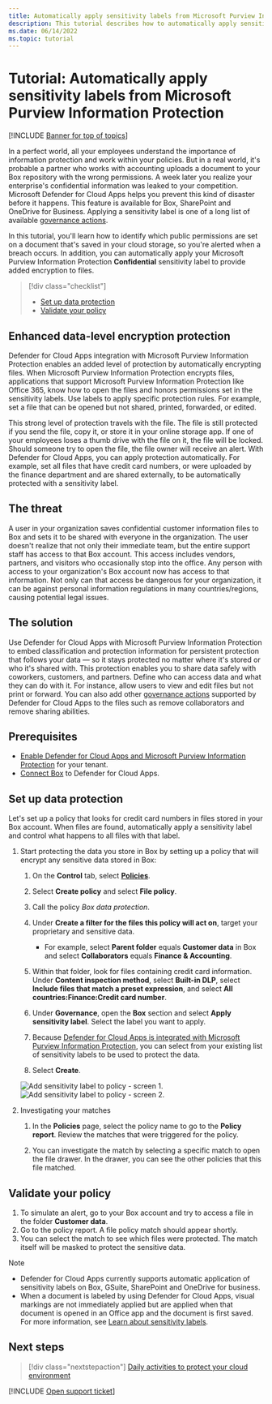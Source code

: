 ```yaml
---
title: Automatically apply sensitivity labels from Microsoft Purview Information Protection tutorial
description: This tutorial describes how to automatically apply sensitivity labels from Microsoft Purview Information Protection in Microsoft Defender for Cloud Apps.
ms.date: 06/14/2022
ms.topic: tutorial
---
```

# Tutorial: Automatically apply sensitivity labels from Microsoft Purview Information Protection

[!INCLUDE [Banner for top of topics](includes/banner.md)]

In a perfect world, all your employees understand the importance of information protection and work within your policies. But in a real world, it's probable a partner who works with accounting uploads a document to your Box repository with the wrong permissions. A week later you realize your enterprise's confidential information was leaked to your competition. Microsoft Defender for Cloud Apps helps you prevent this kind of disaster before it happens. This feature is available for Box, SharePoint and OneDrive for Business. Applying a sensitivity label is one of a long list of available [governance actions](governance-actions.md).

In this tutorial, you'll learn how to identify which public permissions are set on a document that's saved in your cloud storage, so you're alerted when a breach occurs. In addition, you can automatically apply your Microsoft Purview Information Protection **Confidential** sensitivity label to provide added encryption to files.

> [!div class="checklist"]
>
> - [Set up data protection](#set-up-data-protection)
> - [Validate your policy](#validate-your-policy)

## Enhanced data-level encryption protection

Defender for Cloud Apps integration with Microsoft Purview Information Protection enables an added level of protection by automatically encrypting files. When Microsoft Purview Information Protection encrypts files, applications that support Microsoft Purview Information Protection like Office 365, know how to open the files and honors permissions set in the sensitivity labels. Use labels to apply specific protection rules. For example, set a file that can be opened but not shared, printed, forwarded, or edited.

This strong level of protection travels with the file. The file is still protected if you send the file, copy it, or store it in your online storage app. If one of your employees loses a thumb drive with the file on it, the file will be locked. Should someone try to open the file, the file owner will receive an alert. With Defender for Cloud Apps, you can apply protection automatically. For example, set all files that have credit card numbers, or were uploaded by the finance department and are shared externally, to be automatically protected with a sensitivity label.

## The threat

A user in your organization saves confidential customer information files to Box and sets it to be shared with everyone in the organization. The user doesn't realize that not only their immediate team, but the entire support staff has access to that Box account. This access includes vendors, partners, and visitors who occasionally stop into the office. Any person with access to your organization's Box account now has access to that information. Not only can that access be dangerous for your organization, it can be against personal information regulations in many countries/regions, causing potential legal issues.

## The solution

Use Defender for Cloud Apps with Microsoft Purview Information Protection to embed classification and protection information for persistent protection that follows your data — so it stays protected no matter where it's stored or who it's shared with. This protection enables you to share data safely with coworkers, customers, and partners. Define who can access data and what they can do with it. For instance, allow users to view and edit files but not print or forward. You can also add other [governance actions](governance-actions.md) supported by Defender for Cloud Apps to the files such as remove collaborators and remove sharing abilities.

## Prerequisites

- [Enable Defender for Cloud Apps and Microsoft Purview Information Protection](azip-integration.md) for your tenant.
- [Connect Box](./connect-box.md) to Defender for Cloud Apps.

## Set up data protection

Let's set up a policy that looks for credit card numbers in files stored in your Box account. When files are found, automatically apply a sensitivity label and control what happens to all files with that label.

1. Start protecting the data you store in Box by setting up a policy that will encrypt any sensitive data stored in Box:

    1. On the **Control** tab, select [**Policies**](control-cloud-apps-with-policies.md).

    1. Select **Create policy** and select **File policy**.

    1. Call the policy *Box data protection*.

    1. Under **Create a filter for the files this policy will act on**, target your proprietary and sensitive data.
        - For example, select **Parent folder** equals **Customer data** in Box and select **Collaborators** equals **Finance & Accounting**.

    1. Within that folder, look for files containing credit card information. Under **Content inspection method**, select **Built-in DLP**, select **Include files that match a preset expression**, and select **All countries:Finance:Credit card number**.

    1. Under **Governance**, open the **Box** section and select **Apply sensitivity label**. Select the label you want to apply.

    1. Because [Defender for Cloud Apps is integrated with Microsoft Purview Information Protection](azip-integration.md), you can select from your existing list of sensitivity labels to be used to protect the data.

    1. Select **Create**.

   ![Add sensitivity label to policy - screen 1.](media/aip-auto-policy.png)
   ![Add sensitivity label to policy - screen 2.](media/aip-auto-policy2.png)

1. Investigating your matches

    1. In the **Policies** page, select the policy name to go to the **Policy report**. Review the matches that were triggered for the policy.

    1. You can investigate the match by selecting a specific match to open the file drawer. In the drawer, you can see the other policies that this file matched.

## Validate your policy

1. To simulate an alert, go to your Box account and try to access a file in the folder **Customer data**.
1. Go to the policy report. A file policy match should appear shortly.
1. You can select the match to see which files were protected. The match itself will be masked to protect the sensitive data.

>[!NOTE]
>
> - Defender for Cloud Apps currently supports automatic application of sensitivity labels on Box, GSuite, SharePoint and OneDrive for business.
> - When a document is labeled by using Defender for Cloud Apps, visual markings are not immediately applied but are applied when that document is opened in an Office app and the document is first saved. For more information, see [Learn about sensitivity labels](/microsoft-365/compliance/sensitivity-labels).

## Next steps

> [!div class="nextstepaction"]
> [Daily activities to protect your cloud environment](daily-activities-to-protect-your-cloud-environment.md)

[!INCLUDE [Open support ticket](includes/support.md)]
